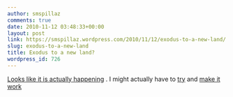 ```yaml
---
author: smspillaz
comments: true
date: 2010-11-12 03:48:33+00:00
layout: post
link: https://smspillaz.wordpress.com/2010/11/12/exodus-to-a-new-land/
slug: exodus-to-a-new-land
title: Exodus to a new land?
wordpress_id: 726
---
```


[Looks like it is actually happening](http://lists.fedoraproject.org/pipermail/devel/2010-November/145273.html) . I might actually have to [try](http://compiz.org) and [make it work](http://cgit.freedesktop.org/wayland/tree/spec/main.tex)
